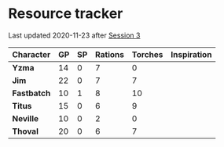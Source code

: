 # Resource tracker

Last updated 2020-11-23 after
[Session 3](https://github.com/assimilate-dev/frostmaiden/blob/main/act1/session_notes/s03_2020-11-23.md)

| Character     | GP  | SP  | Rations | Torches | Inspiration |
| ------------- | --- | --- | ------- | ------- | ----------- |
| **Yzma**      | 14  | 0   | 7       | 0       |             |
| **Jim**       | 22  | 0   | 7       | 7       |             |
| **Fastbatch** | 10  | 1   | 8       | 10      |             |
| **Titus**     | 15  | 0   | 6       | 9       |             |
| **Neville**   | 10  | 0   | 2       | 0       |             |
| **Thoval**    | 20  | 0   | 6       | 7       |             |

